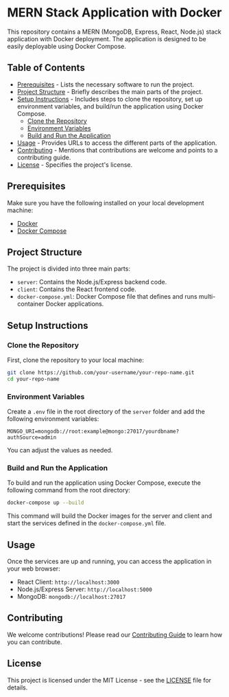 # MERN Stack Application with Docker

This repository contains a MERN (MongoDB, Express, React, Node.js) stack application with Docker deployment. The application is designed to be easily deployable using Docker Compose.

## Table of Contents
- [Prerequisites](#prerequisites) - Lists the necessary software to run the project. 
- [Project Structure](#project-structure) - Briefly describes the main parts of the project.
- [Setup Instructions](#setup-instructions) - Includes steps to clone the repository, set up environment variables, and build/run the application using Docker Compose.
  - [Clone the Repository](#clone-the-repository)
  - [Environment Variables](#environment-variables)
  - [Build and Run the Application](#build-and-run-the-application)
- [Usage](#usage) - Provides URLs to access the different parts of the application.
- [Contributing](#contributing) - Mentions that contributions are welcome and points to a contributing guide.
- [License](#license) - Specifies the project's license.

## Prerequisites

Make sure you have the following installed on your local development machine:

- [Docker](https://www.docker.com/get-started)
- [Docker Compose](https://docs.docker.com/compose/install/)

## Project Structure

The project is divided into three main parts:

- `server`: Contains the Node.js/Express backend code.
- `client`: Contains the React frontend code.
- `docker-compose.yml`: Docker Compose file that defines and runs multi-container Docker applications.

## Setup Instructions

### Clone the Repository

First, clone the repository to your local machine:

```sh
git clone https://github.com/your-username/your-repo-name.git
cd your-repo-name
```

### Environment Variables

Create a `.env` file in the root directory of the `server` folder and add the following environment variables:

```env
MONGO_URI=mongodb://root:example@mongo:27017/yourdbname?authSource=admin
```

You can adjust the values as needed.

### Build and Run the Application

To build and run the application using Docker Compose, execute the following command from the root directory:

```sh
docker-compose up --build
```

This command will build the Docker images for the server and client and start the services defined in the `docker-compose.yml` file.

## Usage

Once the services are up and running, you can access the application in your web browser:

- React Client: `http://localhost:3000`
- Node.js/Express Server: `http://localhost:5000`
- MongoDB: `mongodb://localhost:27017`

## Contributing

We welcome contributions! Please read our [Contributing Guide](CONTRIBUTING.md) to learn how you can contribute.

## License

This project is licensed under the MIT License - see the [LICENSE](LICENSE) file for details.